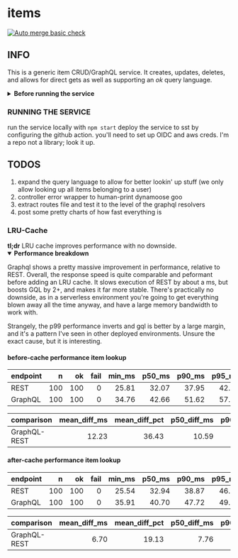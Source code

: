 # items

[![Auto merge basic check](https://github.com/brightsole/solosis-sst/actions/workflows/test.yml/badge.svg)](https://github.com/brightsole/solosis-sst/actions/workflows/test.yml)

## INFO

This is a generic item CRUD/GraphQL service. It creates, updates, deletes, and allows for direct gets as well as supporting an _ok_ query language.
<details>
<summary><strong>Before running the service</strong></summary>

- log into the aws account
- create a new user, assign permissions directly to it, the only permission being: administrator access
- copy the KEY ID and the SECRET ACCESS KEY
- add them to the `~/.aws/credentials` like this:

	```
	[your-application]
	aws_access_key_id = KEY_ID
	aws_secret_access_key = SECRET_KEY
	```

- add configuration to your `~/.aws/config` as well:

	```
	[profile your-application]
	output=json
	region=ap-southeast-2
	```

</details>

### RUNNING THE SERVICE
run the service locally with `npm start`
deploy the service to sst by configuring the github action. you'll need to set up OIDC and aws creds. I'm a repo not a library; look it up.

## TODOS
1. expand the query language to allow for better lookin' up stuff (we only allow looking up all items belonging to a user)
1. controller error wrapper to human-print dynamoose goo
1. extract routes file and test it to the level of the graphql resolvers
1. post some pretty charts of how fast everything is


### LRU-Cache

<aside>
<strong>tl;dr</strong> LRU cache improves performance with no downside.
</aside>

<details open>
<summary><strong>Performance breakdown</strong></summary>

Graphql shows a pretty massive improvement in performance, relative to REST. Overall, the response speed is quite comparable and peformant before adding an LRU cache. It slows execution of REST by about a ms, but boosts GQL by 2+, and makes it far more stable. There's practically no downside, as in a serverless environment you're going to get everything blown away all the time anyway, and have a large memory bandwidth to work with.

Strangely, the p99 performance inverts and gql is better by a large margin, and it's a pattern I've seen in other deployed environments. Unsure the exact cause, but it is interesting.

#### before-cache performance item lookup

endpoint | n | ok | fail | min_ms | p50_ms | p90_ms | p95_ms | p99_ms | max_ms | mean_ms | std_ms
---|---:|---:|---:|---:|---:|---:|---:|---:|---:|---:|---:
REST | 100 | 100 | 0 | 25.81 | 32.07 | 37.95 | 42.33 | 60.13 | 94.65 | 33.58 | 7.71
GraphQL | 100 | 100 | 0 | 34.76 | 42.66 | 51.62 | 57.58 | 118.03 | 125.76 | 45.82 | 12.59

comparison | mean_diff_ms | mean_diff_pct | p50_diff_ms | p90_diff_ms | p95_diff_ms | p99_diff_ms
---|---:|---:|---:|---:|---:|---:
GraphQL-REST | 12.23 | 36.43 | 10.59 | 13.68 | 15.25 | 57.90

#### after-cache performance item lookup

endpoint | n | ok | fail | min_ms | p50_ms | p90_ms | p95_ms | p99_ms | max_ms | mean_ms | std_ms
---|---:|---:|---:|---:|---:|---:|---:|---:|---:|---:|---:
REST | 100 | 100 | 0 | 25.54 | 32.94 | 38.87 | 46.17 | 80.43 | 98.76 | 35.04 | 9.88
GraphQL | 100 | 100 | 0 | 35.91 | 40.70 | 47.72 | 49.64 | 56.08 | 71.84 | 41.74 | 4.96

comparison | mean_diff_ms | mean_diff_pct | p50_diff_ms | p90_diff_ms | p95_diff_ms | p99_diff_ms
---|---:|---:|---:|---:|---:|---:
GraphQL-REST | 6.70 | 19.13 | 7.76 | 8.85 | 3.48 | -24.36

</details>
